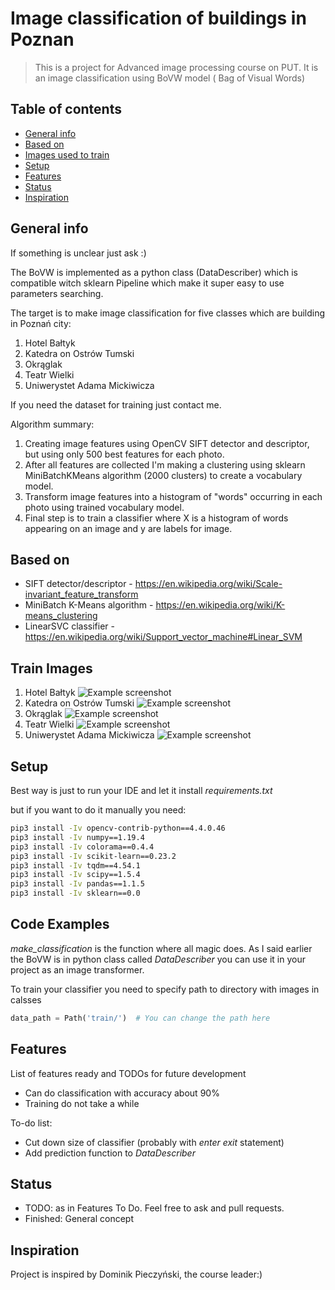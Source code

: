 # Image classification of buildings in Poznan
> This is a project for Advanced image processing course on PUT.
> It is an image classification using BoVW model ( Bag of Visual Words)
## Table of contents
* [General info](#general-info)
* [Based on](#Based-on)
* [Images used to train](@Images)
* [Setup](#setup)
* [Features](#features)
* [Status](#status)
* [Inspiration](#inspiration)


## General info
If something is unclear just ask :) 

The BoVW is implemented as a python class (DataDescriber) which is compatible witch sklearn Pipeline which make it super easy to use parameters searching.



The target is to make image classification for five classes which are building in Poznań city:
1. Hotel Bałtyk
2. Katedra on Ostrów Tumski
3. Okrąglak
4. Teatr Wielki
5. Uniwerystet Adama Mickiwicza

If you need the dataset for training just contact me.

Algorithm summary:

1. Creating image features using OpenCV SIFT detector and descriptor, but using only 500 best features for each photo.
2. After all features are collected I'm making a clustering using sklearn MiniBatchKMeans algorithm (2000 clusters) to create a vocabulary model.
3. Transform image features into a histogram of "words" occurring in each photo using trained vocabulary model.
4. Final step is to train a classifier where X is a histogram of words appearing on an image and y are labels for image.


## Based on
* SIFT detector/descriptor - https://en.wikipedia.org/wiki/Scale-invariant_feature_transform
* MiniBatch K-Means algorithm - https://en.wikipedia.org/wiki/K-means_clustering
* LinearSVC classifier - https://en.wikipedia.org/wiki/Support_vector_machine#Linear_SVM

## Train Images
1. Hotel Bałtyk
![Example screenshot](img_temp/baltyk.jpeg)
2. Katedra on Ostrów Tumski
![Example screenshot](img_temp/katedra.jpg)
3. Okrąglak
![Example screenshot](img_temp/okraglak.jpg)
4. Teatr Wielki
![Example screenshot](img_temp/teatr_wielki.jpg)
5. Uniwerystet Adama Mickiwicza
![Example screenshot](img_temp/uam.jpg)

## Setup
Best way is just to run your IDE and let it install _requirements.txt_

but if you want to do it manually you need:
```bash
pip3 install -Iv opencv-contrib-python==4.4.0.46
pip3 install -Iv numpy==1.19.4
pip3 install -Iv colorama==0.4.4
pip3 install -Iv scikit-learn==0.23.2
pip3 install -Iv tqdm==4.54.1
pip3 install -Iv scipy==1.5.4
pip3 install -Iv pandas==1.1.5
pip3 install -Iv sklearn==0.0
```

## Code Examples
_make_classification_ is the function where all magic does.
As I said earlier the BoVW is in python class called _DataDescriber_ you can use it in your project as an image transformer.

To train your classifier you need to specify path to directory with images in calsses

```python
data_path = Path('train/')  # You can change the path here
```

## Features
List of features ready and TODOs for future development
* Can do classification with accuracy about 90%
* Training do not take a while

To-do list:
* Cut down size of classifier (probably with _enter_ _exit_ statement)
* Add prediction function to _DataDescriber_

## Status
* TODO: as in Features To Do. Feel free to ask and pull requests.
* Finished: General concept

## Inspiration
Project is inspired by Dominik Pieczyński, the course leader:) 


